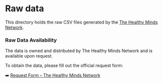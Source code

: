 # Raw data

This directory holds the raw CSV files generated by the [The Healthy Minds Network](https://healthymindsnetwork.org/hms/).

### Raw Data Availability

The data is owned and distributed by The Healthy Minds Network and is available upon request.

To obtain the data, please fill out the official request form:

➡️ [Request Form – The Healthy Minds Network](healthymindsnetwork.org/research/data-for-researchers/)
